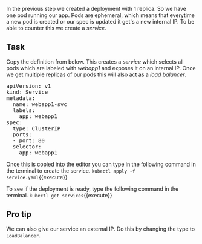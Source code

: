 In the previous step we created a deployment with 1 replica. So we have one pod running our app. Pods are ephemeral, which means that everytime a new pod is created or our spec is updated it get's a new internal IP. To be able to counter this we create a _service_.

## Task
Copy the definition from below. This creates a _service_ which selects all pods which are labeled with _webapp1_ and exposes it on an internal IP. Once we get multiple replicas of our pods this will also act as a _load balancer_.

<pre class="file dockerfile" data-filename="service.yaml" data-target="replace">
apiVersion: v1
kind: Service
metadata:
  name: webapp1-svc
  labels:
    app: webapp1
spec:
  type: ClusterIP
  ports:
  - port: 80
  selector:
    app: webapp1
</pre>

Once this is copied into the editor you can type in the following command in the terminal to create the service.
`kubectl apply -f service.yaml`{{execute}}

To see if the deployment is ready, type the following command in the terminal.
`kubectl get services`{{execute}}

## Pro tip
We can also give our service an external IP. Do this by changing the type to `LoadBalancer`.
